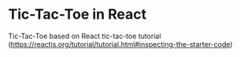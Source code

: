 # Tic-Tac-Toe in React

Tic-Tac-Toe based on React tic-tac-toe tutorial
(https://reactjs.org/tutorial/tutorial.html#inspecting-the-starter-code)